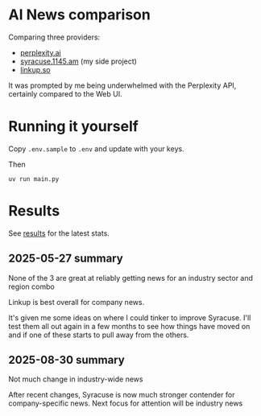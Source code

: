 # AI News comparison

Comparing three providers:
* [perplexity.ai](Perplexity)
* [syracuse.1145.am](Syracuse) (my side project)
* [linkup.so](Linkup)

It was prompted by me being underwhelmed with the Perplexity API, certainly compared to the Web UI.

# Running it yourself 

Copy `.env.sample` to `.env` and update with your keys.

Then

`uv run main.py`

# Results

See [results](results) for the latest stats.

## 2025-05-27 summary

None of the 3 are great at reliably getting news for an industry sector and region combo

Linkup is best overall for company news.

It's given me some ideas on where I could tinker to improve Syracuse. I'll test them all out again in a few months to see how things have moved on and if one of these starts to pull away from the others.

## 2025-08-30 summary

Not much change in industry-wide news

After recent changes, Syracuse is now much stronger contender for company-specific news. Next focus for attention will be industry news
